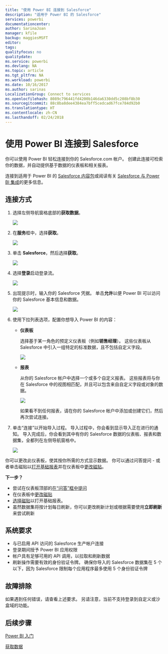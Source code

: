 ```yaml
---
title: "使用 Power BI 连接到 Salesforce"
description: "适用于 Power BI 的 Salesforce"
services: powerbi
documentationcenter: 
author: SarinaJoan
manager: kfile
backup: maggiesMSFT
editor: 
tags: 
qualityfocus: no
qualitydate: 
ms.service: powerbi
ms.devlang: NA
ms.topic: article
ms.tgt_pltfrm: NA
ms.workload: powerbi
ms.date: 10/16/2017
ms.author: sarinas
LocalizationGroup: Connect to services
ms.openlocfilehash: 8089c796441fd4200b146da6330dd5c208bf8b30
ms.sourcegitcommit: 88c8ba8dee4384ea7bff5cedcad67fce784d92b0
ms.translationtype: HT
ms.contentlocale: zh-CN
ms.lasthandoff: 02/24/2018
---
```

# <a name="connect-to-salesforce-with-power-bi"></a>使用 Power BI 连接到 Salesforce
你可以使用 Power BI 轻松连接到你的 Salesforce.com 帐户。 创建此连接可检索你的数据，并自动提供基于数据的仪表板和相关报表。

连接到适用于 Power BI 的 [Salesforce 内容包](https://app.powerbi.com/getdata/services/salesforce)或阅读有关 [Salesforce 与 Power BI 集成](https://powerbi.microsoft.com/integrations/salesforce)的更多信息。

## <a name="how-to-connect"></a>连接方式
1. 选择左侧导航窗格底部的**获取数据**。
   
   ![](media/service-connect-to-salesforce/pbi_getdata.png) 
2. 在**服务**框中，选择**获取**。
   
   ![](media/service-connect-to-salesforce/pbi_getservices.png) 
3. 单击 **Salesforce**，然后选择**获取**。  
   
   ![](media/service-connect-to-salesforce/salesforce.png)
4. 选择**登录**启动登录流。
   
    ![](media/service-connect-to-salesforce/dialog.png)
5. 出现提示时，输入你的 Salesforce 凭据。 单击**允许**以便 Power BI 可以访问你的 Salesforce 基本信息和数据。
   
   ![](media/service-connect-to-salesforce/sf_authorize.png)
6. 使用下拉列表选项，配置你想导入 Power BI 的内容：
   
   * **仪表板**
     
     选择基于某一角色的预定义仪表板（例如**销售经理**）。 这些仪表板从 Salesforce 中引入一组特定的标准数据，且不包括自定义字段。
     
     ![](media/service-connect-to-salesforce/pbi_salesforcechooserole.png)
   * **报表**
     
     从你的 Salesforce 帐户中选择一个或多个自定义报表。 这些报表将与你在 Salesforce 中的视图相匹配，并且可以包含来自自定义字段或对象的数据。
     
     ![](media/service-connect-to-salesforce/pbi_salesforcereports.png)
     
     如果看不到任何报表，请在你的 Salesforce 帐户中添加或创建它们，然后再次尝试连接。
7. 单击“连接”以开始导入过程。 导入过程中，你会看到显示导入正在进行的通知。 导入完成后，你会看到其中有你的 Salesforce 数据的仪表板、报表和数据集，全都列在左侧导航窗格中。
   
   ![](media/service-connect-to-salesforce/pbi_getdatasalesforcedash.png)

你可以更改此仪表板，使其按你所需的方式显示数据。 你可以通过问答提问 - 或者单击磁贴以[打开基础报表](service-dashboard-tiles.md)并在仪表板中[更改磁贴](service-dashboard-edit-tile.md)。

**下一步？**

* 尝试在仪表板顶部的[在“问答”框中提问](power-bi-q-and-a.md)
* 在仪表板中[更改磁贴](service-dashboard-edit-tile.md)
* [选择磁贴](service-dashboard-tiles.md)以打开基础报表。
* 虽然数据集将按计划每日刷新，你可以更改刷新计划或根据需要使用**立即刷新**来尝试刷新

## <a name="system-requirements"></a>系统要求
* 与已启用 API 访问的 Salesforce 生产帐户连接
* 登录期间授予 Power BI 应用权限
* 帐户具有足够可用的 API 调用，以拉取和刷新数据
* 刷新操作需要有效的身份验证令牌。 确保你导入的 Salesforce 数据集在 5 个以下，因为 Salesforce 限制每个应用程序最多使用 5 个身份验证令牌

## <a name="troubleshooting"></a>故障排除
如果遇到任何错误，请查看上述要求。 另请注意，当前不支持登录到自定义或沙盒域的功能。

## <a name="next-steps"></a>后续步骤
[Power BI 入门](service-get-started.md)

[获取数据](service-get-data.md)

